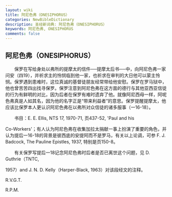 ```yaml
---
layout: wiki
title: 阿尼色弗（ONESIPHORUS）
categories: NewBibleDictionary
description: 圣经新词典: 阿尼色弗（ONESIPHORUS）
keywords: 阿尼色弗, ONESIPHORUS
comments: false
---
```


## 阿尼色弗（ONESIPHORUS）

　　保罗在写给身处以弗所的提摩太的信件──提摩太后书──中，向阿尼色弗一家问安（四19），并祈求主的怜悯临到他一家，也祈求在审判的大日他可以蒙主怜悯。保罗遇到患难时，这位真诚的基督徒朋友经常带给他安慰。保罗在罗马狱中，他也曾苦苦四出找寻保罗。保罗注意到阿尼色弗在这方面的德行与其他亚西亚信徒的行为有鲜明的对比，因为后者在保罗有难时遗弃了他。就像阿尼西母一样，阿呢色弗真是人如其名，因为他的名字正是“带来利益者”的意思。保罗提醒提摩太，他应该比保罗本人更认识阿尼色弗在以弗所对众信徒的诸多服事（一16-18）。

　　书目：E. E. Ellis, NTS 17, 1970-71, 页437-52, 'Paul and his

Co-Workers'；有人认为阿尼色弗在收集加拉太捐献一事上扮演了重要的角色，并认为提后一16-18的背景是彼西底的安提阿而不是罗马，有关以上论调，可参 F. J. Badcock, The Pauline Epistles, 1937, 特别是页150-8。

　　有关保罗写提后一18记念阿尼色弗时后者是否已离世这个问题，见 D. Guthrie（TNTC,

1957）and J. N. D. Kelly（Harper-Black, 1963）对该段经文的注释。

R.V.G.T.

R.P.M.






